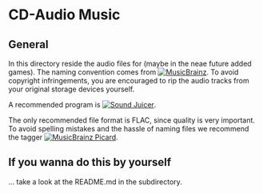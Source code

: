 # CD-Audio Music

## General 
In this directory reside the audio files for (maybe in the neae future added games).
The naming convention comes from [![MusicBrainz](https://static.metabrainz.org/MB/header-logo-1f7dc2a.svg)](https://musicbrainz.org).
To avoid copyright infringements, you are encouraged to rip the audio tracks from your original storage devices yourself.

A recommended program is [![Sound Juicer](https://gitlab.gnome.org/GNOME/sound-juicer/raw/master/data/sound-juicer-256.png)](https://wiki.gnome.org/Apps/SoundJuicer).

The only recommended file format is FLAC, since quality is very important.
To avoid spelling mistakes and the hassle of naming files we recommend the tagger [![MusicBrainz Picard](https://picard.musicbrainz.org/static/img/picard-icon-large.svg)](https://picard.musicbrainz.org).


## If you wanna do this by yourself

... take a look at the README.md in the subdirectory.

